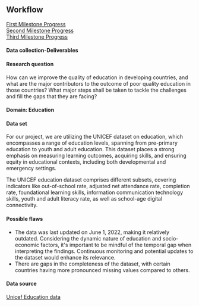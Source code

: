 ## Workflow

<a href="https://docs.google.com/document/d/1vdoBlSAXJYgv4zoRqSAO7MkyKua0M34kooFTypbseYE/edit" target="_blank">First Milestone Progress</a>
</br>
<a href="https://docs.google.com/document/d/1_FwAd3jI7S2PrnI3_lxBwGEcEFKswqevhZed6vOJn0o/edit?usp=sharing" target="_blank">Second Milestone Progress</a>
</br>
<a href="https://docs.google.com/document/d/178UysuxhqnmR6OBpbMBPNQ7G9iuPslN5WD_eokrSidg/edit" target="_blank">Third Milestone Progress</a>

#### Data collection-Deliverables

#### Research question

How can we improve the quality of education in developing countries, and what are the major contributors to the outcome of poor quality education in those countries? What major steps shall be taken to tackle the challenges and fill the gaps that they are facing?

#### Domain: Education

#### Data set

For our project, we are utilizing the UNICEF dataset on education, which encompasses a range of education levels, spanning from pre-primary education to youth and adult education. This dataset places a strong emphasis on measuring learning outcomes, acquiring skills, and ensuring equity in educational contexts, including both developmental and emergency settings.

The UNICEF education dataset comprises different subsets, covering indicators like out-of-school rate, adjusted net attendance rate, completion rate, foundational learning skills, information communication technology skills, youth and adult literacy rate, as well as school-age digital connectivity.

#### Possible flaws

<ul>
<li>The data was last updated on June 1, 2022, making it relatively outdated. Considering the dynamic nature of education and socio-economic factors, it's important to be mindful of the temporal gap when interpreting the findings. Continuous monitoring and potential updates to the dataset would enhance its relevance.</li>
<li>There are gaps in the completeness of the dataset, with certain countries having more pronounced missing values compared to others.</li>      
</ul>

#### Data source

<a href="https://data.unicef.org/topic/education/overview/" target="_blank">Unicef Education data</a>
